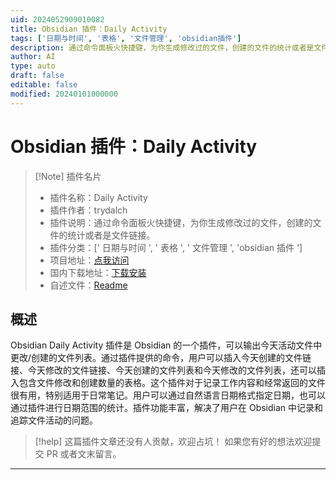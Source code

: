 ```yaml
---
uid: 2024052909010082
title: Obsidian 插件：Daily Activity
tags: ['日期与时间', '表格', '文件管理', 'obsidian插件']
description: 通过命令面板火快捷键，为你生成修改过的文件，创建的文件的统计或者是文件链接。
author: AI
type: auto
draft: false
editable: false
modified: 20240101000000
---
```


# Obsidian 插件：Daily Activity

> [!Note] 插件名片
> - 插件名称：Daily Activity
> - 插件作者：trydalch
> - 插件说明：通过命令面板火快捷键，为你生成修改过的文件，创建的文件的统计或者是文件链接。
> - 插件分类：[' 日期与时间 ', ' 表格 ', ' 文件管理 ', 'obsidian 插件 ']
> - 项目地址：[点我访问](https://github.com/trydalch/obsidian-daily-activity)
> - 国内下载地址：[下载安装](https://pkmer.cn/products/plugin/pluginMarket/?daily-activity)
> - 自述文件：[Readme](https://ghproxy.net/https://raw.githubusercontent.com/trydalch/obsidian-daily-activity/master/README.md)

## 概述

Obsidian Daily Activity 插件是 Obsidian 的一个插件，可以输出今天活动文件中更改/创建的文件列表。通过插件提供的命令，用户可以插入今天创建的文件链接、今天修改的文件链接、今天创建的文件列表和今天修改的文件列表，还可以插入包含文件修改和创建数量的表格。这个插件对于记录工作内容和经常返回的文件很有用，特别适用于日常笔记。用户可以通过自然语言日期格式指定日期，也可以通过插件进行日期范围的统计。插件功能丰富，解决了用户在 Obsidian 中记录和追踪文件活动的问题。

> [!help]
> 这篇插件文章还没有人贡献，欢迎占坑！
> 如果您有好的想法欢迎提交 PR 或者文末留言。

---



